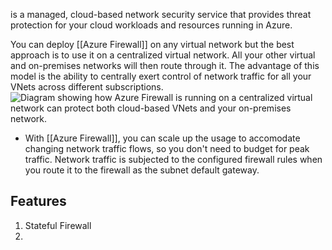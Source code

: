 is a managed, cloud-based network security service that provides threat protection for your cloud workloads and resources running in Azure.

You can deploy [[Azure Firewall]] on any virtual network but the best approach is to use it on a centralized virtual network. All your other virtual and on-premises networks will then route through it. The advantage of this model is the ability to centrally exert control of network traffic for all your VNets across different subscriptions.![Diagram showing how Azure Firewall is running on a centralized virtual network can protect both cloud-based VNets and your on-premises network.](https://learn.microsoft.com/en-us/training/wwl-sci/describe-basic-security-capabilities-azure/media/2-azure-firewall.png)
- With [[Azure Firewall]], you can scale up the usage to accomodate changing network traffic flows, so you don't need to budget for peak traffic. Network traffic is subjected to the configured firewall rules when you route it to the firewall as the subnet default gateway.
## Features
1. Stateful Firewall
2. 